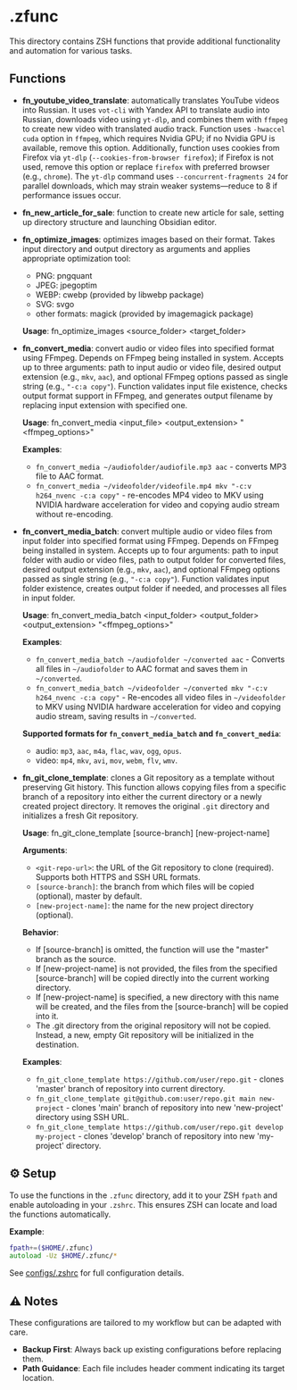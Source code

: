 # .zfunc

This directory contains ZSH functions that provide additional functionality and automation for various tasks.

## Functions

- **fn_youtube_video_translate**: automatically translates YouTube videos into Russian. It uses `vot-cli` with Yandex API to translate audio into Russian, downloads video using `yt-dlp`, and combines them with `ffmpeg` to create new video with translated audio track. Function uses `-hwaccel cuda` option in `ffmpeg`, which requires Nvidia GPU; if no Nvidia GPU is available, remove this option. Additionally, function uses cookies from Firefox via `yt-dlp` (`--cookies-from-browser firefox`); if Firefox is not used, remove this option or replace `firefox` with preferred browser (e.g., `chrome`). The `yt-dlp` command uses `--concurrent-fragments 24` for parallel downloads, which may strain weaker systems—reduce to 8 if performance issues occur.
- **fn_new_article_for_sale**: function to create new article for sale, setting up directory structure and launching Obsidian editor.
- **fn_optimize_images**: optimizes images based on their format. Takes input directory and output directory as arguments and applies appropriate optimization tool:
  - PNG: pngquant
  - JPEG: jpegoptim
  - WEBP: cwebp (provided by libwebp package)
  - SVG: svgo
  - other formats: magick (provided by imagemagick package)
  
  **Usage**: fn_optimize_images <source_folder> <target_folder>
- **fn_convert_media**: convert audio or video files into specified format using FFmpeg. Depends on FFmpeg being installed in system. Accepts up to three arguments: path to input audio or video file, desired output extension (e.g., `mkv`, `aac`), and optional FFmpeg options passed as single string (e.g., `"-c:a copy"`). Function validates input file existence, checks output format support in FFmpeg, and generates output filename by replacing input extension with specified one.

  **Usage**: fn_convert_media <input_file> <output_extension> "<ffmpeg_options>"

  **Examples**:
  - `fn_convert_media ~/audiofolder/audiofile.mp3 aac` - converts MP3 file to AAC format.
  - `fn_convert_media ~/videofolder/videofile.mp4 mkv "-c:v h264_nvenc -c:a copy"` - re-encodes MP4 video to MKV using NVIDIA hardware acceleration for video and copying audio stream without re-encoding.<br>
- **fn_convert_media_batch**: convert multiple audio or video files from input folder into specified format using FFmpeg. Depends on FFmpeg being installed in system. Accepts up to four arguments: path to input folder with audio or video files, path to output folder for converted files, desired output extension (e.g., `mkv`, `aac`), and optional FFmpeg options passed as single string (e.g., `"-c:a copy"`). Function validates input folder existence, creates output folder if needed, and processes all files in input folder.

  **Usage**: fn_convert_media_batch <input_folder> <output_folder> <output_extension> "<ffmpeg_options>"

  **Examples**:
  - `fn_convert_media_batch ~/audiofolder ~/converted aac` - Converts all files in `~/audiofolder` to AAC format and saves them in `~/converted`.<br>
  - `fn_convert_media_batch ~/videofolder ~/converted mkv "-c:v h264_nvenc -c:a copy"` - Re-encodes all video files in `~/videofolder` to MKV using NVIDIA hardware acceleration for video and copying audio stream, saving results in `~/converted`.
  
  **Supported formats for `fn_convert_media_batch` and `fn_convert_media`**:
  - audio: `mp3`, `aac`, `m4a`, `flac`, `wav`, `ogg`, `opus`.<br>
  - video: `mp4`, `mkv`, `avi`, `mov`, `webm`, `flv`, `wmv`.
- **fn_git_clone_template**: clones a Git repository as a template without preserving Git history. This function allows copying files from a specific branch of a repository into either the current directory or a newly created project directory. It removes the original `.git` directory and initializes a fresh Git repository.

  **Usage**: fn_git_clone_template <git-repo-url> [source-branch] [new-project-name]

  **Arguments**:
  - `<git-repo-url>`: the URL of the Git repository to clone (required). Supports both HTTPS and SSH URL formats.
  - `[source-branch]`: the branch from which files will be copied (optional), master by default.
  - `[new-project-name]`: the name for the new project directory (optional).

  **Behavior**:
  - If [source-branch] is omitted, the function will use the "master" branch as the source.
  - If [new-project-name] is not provided, the files from the specified [source-branch] will be copied directly into the current working directory.
  - If [new-project-name] is specified, a new directory with this name will be created, and the files from the [source-branch] will be copied into it.
  - The .git directory from the original repository will not be copied. Instead, a new, empty Git repository will be initialized in the destination.

  **Examples**:
  - `fn_git_clone_template https://github.com/user/repo.git` - clones 'master' branch of repository into current directory.
  - `fn_git_clone_template git@github.com:user/repo.git main new-project` - clones 'main' branch of repository into new 'new-project' directory using SSH URL.
  - `fn_git_clone_template https://github.com/user/repo.git develop my-project` - clones 'develop' branch of repository into new 'my-project' directory.

## ⚙️ Setup
To use the functions in the `.zfunc` directory, add it to your ZSH `fpath` and enable autoloading in your `.zshrc`. This ensures ZSH can locate and load the functions automatically.

**Example**:
```zsh
fpath+=($HOME/.zfunc)
autoload -Uz $HOME/.zfunc/*
```
See [configs/.zshrc](../configs/.zshrc) for full configuration details.

## ⚠️ Notes
These configurations are tailored to my workflow but can be adapted with care.<br>
- **Backup First**: Always back up existing configurations before replacing them.<br>
- **Path Guidance**: Each file includes header comment indicating its target location.